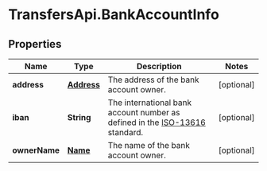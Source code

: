 # TransfersApi.BankAccountInfo

## Properties

Name | Type | Description | Notes
------------ | ------------- | ------------- | -------------
**address** | [**Address**](Address.md) | The address of the bank account owner. | [optional] 
**iban** | **String** | The international bank account number as defined in the [ISO-13616](https://www.iso.org/standard/81090.html) standard. | [optional] 
**ownerName** | [**Name**](Name.md) | The name of the bank account owner. | [optional] 


